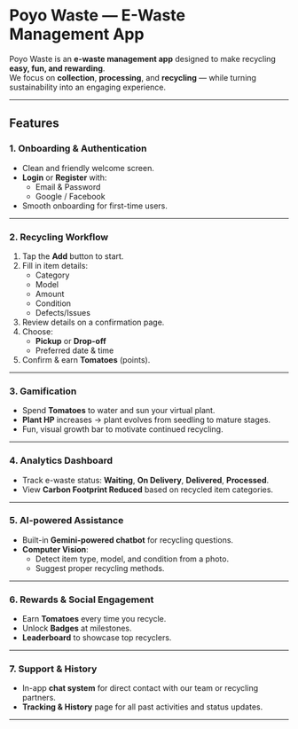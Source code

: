 # Poyo Waste — E-Waste Management App

Poyo Waste is an **e-waste management app** designed to make recycling **easy, fun, and rewarding**.  
We focus on **collection**, **processing**, and **recycling** — while turning sustainability into an engaging experience.

---

## Features

### 1. Onboarding & Authentication
- Clean and friendly welcome screen.
- **Login** or **Register** with:
  - Email & Password
  - Google / Facebook
- Smooth onboarding for first-time users.

---

### 2. Recycling Workflow
1. Tap the **Add** button to start.
2. Fill in item details:
   - Category
   - Model
   - Amount
   - Condition
   - Defects/Issues
3. Review details on a confirmation page.
4. Choose:
   - **Pickup** or **Drop-off**
   - Preferred date & time
5. Confirm & earn **Tomatoes** (points).

---

### 3. Gamification
- Spend **Tomatoes** to water and sun your virtual plant.
- **Plant HP** increases → plant evolves from seedling to mature stages.
- Fun, visual growth bar to motivate continued recycling.

---

### 4. Analytics Dashboard
- Track e-waste status: **Waiting**, **On Delivery**, **Delivered**, **Processed**.
- View **Carbon Footprint Reduced** based on recycled item categories.

---

### 5. AI-powered Assistance
- Built-in **Gemini-powered chatbot** for recycling questions.
- **Computer Vision**:
  - Detect item type, model, and condition from a photo.
  - Suggest proper recycling methods.

---

### 6. Rewards & Social Engagement
- Earn **Tomatoes** every time you recycle.
- Unlock **Badges** at milestones.
- **Leaderboard** to showcase top recyclers.

---

### 7. Support & History
- In-app **chat system** for direct contact with our team or recycling partners.
- **Tracking & History** page for all past activities and status updates.

---
